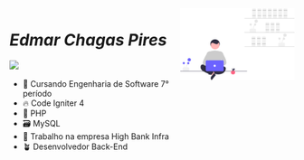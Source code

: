 <img align="right" src="https://raw.githubusercontent.com/edmarpires9/edmarpires9/08ac4f106fb7a1af1860da86eb29ef47129147e5/Imagens/background.svg" style="width: 40%;">

# *Edmar Chagas Pires*
<a href='https://web.whatsapp.com/send/?phone=32988351572'><img src='https://static.whatsapp.net/rsrc.php/yA/r/hbGnlm1gXME.svg'></a>
-  🌌 Cursando Engenharia de Software 7° período
-  🔥 Code Igniter 4
-  🐘 PHP
-  🗃️ MySQL
-  🏡 Trabalho na empresa High Bank Infra
-  🪴 Desenvolvedor Back-End
